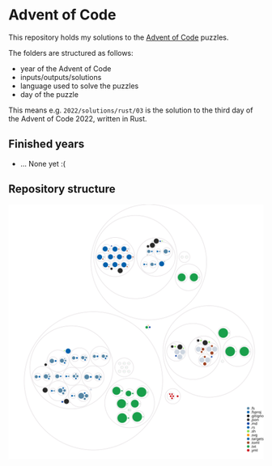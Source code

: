 # Advent of Code

This repository holds my solutions to the [Advent of Code](https://adventofcode.com/) puzzles.

The folders are structured as follows:
* year of the Advent of Code
* inputs/outputs/solutions
* language used to solve the puzzles
* day of the puzzle

This means e.g. `2022/solutions/rust/03` is the solution to the third day of the Advent of Code 2022, written in Rust.

## Finished years

- ... None yet :(

## Repository structure

![Diagram](images/diagram.svg)
